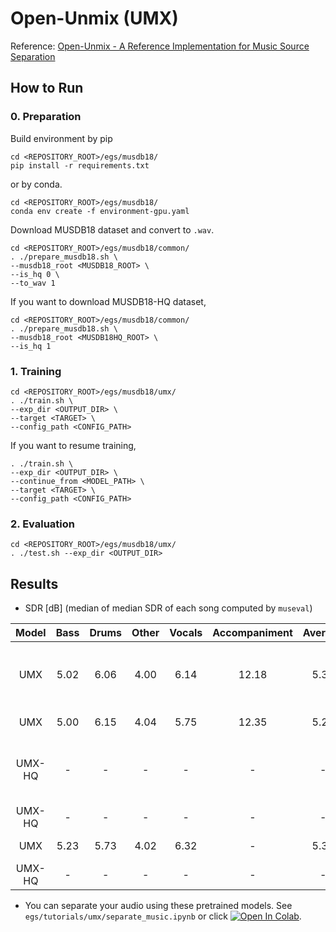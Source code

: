 # Open-Unmix (UMX)
Reference: [Open-Unmix - A Reference Implementation for Music Source Separation](https://hal.inria.fr/hal-02293689/document)

## How to Run
### 0. Preparation
Build environment by pip
```
cd <REPOSITORY_ROOT>/egs/musdb18/
pip install -r requirements.txt
```
or by conda.
```
cd <REPOSITORY_ROOT>/egs/musdb18/
conda env create -f environment-gpu.yaml
```

Download MUSDB18 dataset and convert to `.wav`.
```
cd <REPOSITORY_ROOT>/egs/musdb18/common/
. ./prepare_musdb18.sh \
--musdb18_root <MUSDB18_ROOT> \
--is_hq 0 \
--to_wav 1
```
If you want to download MUSDB18-HQ dataset, 
```
cd <REPOSITORY_ROOT>/egs/musdb18/common/
. ./prepare_musdb18.sh \
--musdb18_root <MUSDB18HQ_ROOT> \
--is_hq 1
```

### 1. Training
```
cd <REPOSITORY_ROOT>/egs/musdb18/umx/
. ./train.sh \
--exp_dir <OUTPUT_DIR> \
--target <TARGET> \
--config_path <CONFIG_PATH>
```

If you want to resume training,
```
. ./train.sh \
--exp_dir <OUTPUT_DIR> \
--continue_from <MODEL_PATH> \
--target <TARGET> \
--config_path <CONFIG_PATH>
```

### 2. Evaluation
```
cd <REPOSITORY_ROOT>/egs/musdb18/umx/
. ./test.sh --exp_dir <OUTPUT_DIR>
```

## Results
- SDR [dB] (median of median SDR of each song computed by `museval`)

| Model | Bass | Drums | Other | Vocals | Accompaniment | Average | Note |
| :---: | :---: | :---: | :---: | :---: | :---: | :---: | :---: |
| UMX | 5.02 | 6.06 | 4.00 | 6.14 | 12.18 | 5.30 | Epoch is chosen by validation loss. |
| UMX | 5.00 | 6.15 | 4.04 | 5.75 | 12.35 | 5.23 | After training. |
| UMX-HQ | - | - | - | - | - | - | Epoch is chosen by validation loss. |
| UMX-HQ | - | - | - | - | - | - | After training. |
| UMX | 5.23 | 5.73 | 4.02 | 6.32 | - | 5.33 | Official report. |
| UMX-HQ | - | - | - | - | - | - | Official report. |

- You can separate your audio using these pretrained models. See `egs/tutorials/umx/separate_music.ipynb` or click [![Open In Colab](https://colab.research.google.com/assets/colab-badge.svg)](https://colab.research.google.com/github/tky823/DNN-based_source_separation/blob/main/egs/tutorials/umx/separate_music.ipynb).